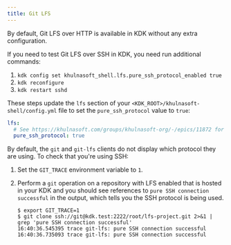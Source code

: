 ```yaml
---
title: Git LFS
---
```


By default, Git LFS over HTTP is available in KDK without any extra configuration.

If you need to test Git LFS over SSH in KDK, you need run additional commands:

1. `kdk config set khulnasoft_shell.lfs.pure_ssh_protocol_enabled true`
1. `kdk reconfigure`
1. `kdk restart sshd`

These steps update the `lfs` section of your `<KDK_ROOT>/khulnasoft-shell/config.yml`
file to set the `pure_ssh_protocol` value to `true`:

```yaml
lfs:
  # See https://khulnasoft.com/groups/khulnasoft-org/-/epics/11872 for context
  pure_ssh_protocol: true
```

By default, the `git` and `git-lfs` clients do not display which protocol they are using. To check that you're using SSH:

1. Set the `GIT_TRACE` environment variable to `1`.
1. Perform a `git` operation on a repository with LFS enabled that is hosted in your KDK and you should see references to `pure SSH connection successful` in the output,
   which tells you the SSH protocol is being used.

   ```shell
   $ export GIT_TRACE=1
   $ git clone ssh://git@kdk.test:2222/root/lfs-project.git 2>&1 | grep 'pure SSH connection successful'
   16:40:36.545395 trace git-lfs: pure SSH connection successful
   16:40:36.735093 trace git-lfs: pure SSH connection successful
   ```
